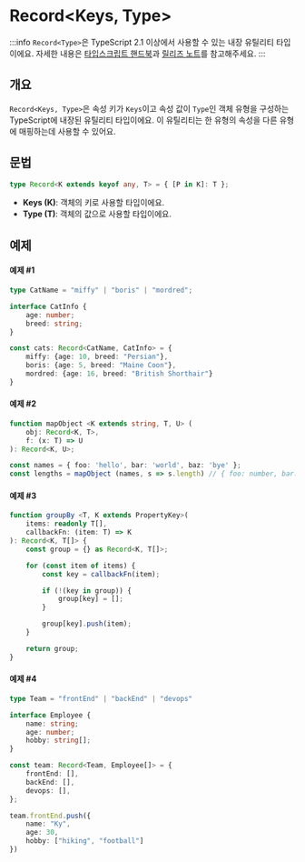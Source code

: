 # Record\<Keys, Type>

:::info
`Record<Type>`은 TypeScript 2.1 이상에서 사용할 수 있는 내장 유틸리티 타입이에요. 자세한 내용은 [타입스크립트 핸드북](https://www.typescriptlang.org/docs/handbook/utility-types.html#recordkeys-type)과 [릴리즈 노트](https://www.typescriptlang.org/docs/handbook/release-notes/typescript-2-1.html#partial-readonly-record-and-pick)를 참고해주세요.
:::

## 개요

`Record<Keys, Type>`은 속성 키가 `Keys`이고 속성 값이 `Type`인 객체 유형을 구성하는 TypeScript에 내장된 유틸리티 타입이에요. 이 유틸리티는 한 유형의 속성을 다른 유형에 매핑하는데 사용할 수 있어요.

## 문법

```ts
type Record<K extends keyof any, T> = { [P in K]: T };
```

- **Keys (K)**: 객체의 키로 사용할 타입이에요.
- **Type (T)**: 객체의 값으로 사용할 타입이에요.

## 예제

#### 예제 #1

```ts
type CatName = "miffy" | "boris" | "mordred";

interface CatInfo {
    age: number;
    breed: string;
}

const cats: Record<CatName, CatInfo> = {
    miffy: {age: 10, breed: "Persian"},
    boris: {age: 5, breed: "Maine Coon"},
    mordred: {age: 16, breed: "British Shorthair"}
}
```

#### 예제 #2

```ts
function mapObject <K extends string, T, U> (
    obj: Record<K, T>,
    f: (x: T) => U
): Record<K, U>;

const names = { foo: 'hello', bar: 'world', baz: 'bye' };
const lengths = mapObject (names, s => s.length) // { foo: number, bar: number, baz: number }
```

#### 예제 #3

```ts
function groupBy <T, K extends PropertyKey>(
    items: readonly T[],
    callbackFn: (item: T) => K
): Record<K, T[]> {
    const group = {} as Record<K, T[]>;

    for (const item of items) {
        const key = callbackFn(item);

        if (!(key in group)) {
            group[key] = [];
        }

        group[key].push(item);
    }

    return group;
}
```

#### 예제 #4

```ts
type Team = "frontEnd" | "backEnd" | "devops"

interface Employee {
    name: string;
    age: number;
    hobby: string[];
}

const team: Record<Team, Employee[]> = {
    frontEnd: [],
    backEnd: [],
    devops: [],
};

team.frontEnd.push({
    name: "Ky",
    age: 30,
    hobby: ["hiking", "football"]
})
```